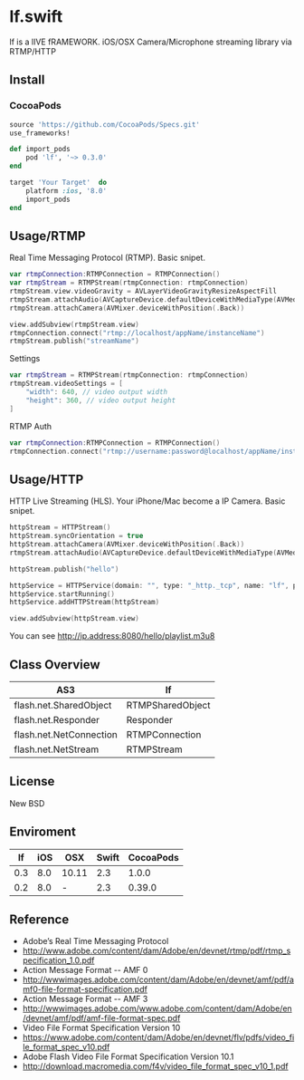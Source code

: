 # lf.swift
lf is a lIVE fRAMEWORK. iOS/OSX Camera/Microphone streaming library via RTMP/HTTP

## Install
### CocoaPods
```rb
source 'https://github.com/CocoaPods/Specs.git'
use_frameworks!

def import_pods
    pod 'lf', '~> 0.3.0'
end

target 'Your Target'  do
    platform :ios, '8.0'
    import_pods
end
```

## Usage/RTMP
Real Time Messaging Protocol (RTMP). Basic snipet.
```swift
var rtmpConnection:RTMPConnection = RTMPConnection()
var rtmpStream = RTMPStream(rtmpConnection: rtmpConnection)
rtmpStream.view.videoGravity = AVLayerVideoGravityResizeAspectFill
rtmpStream.attachAudio(AVCaptureDevice.defaultDeviceWithMediaType(AVMediaTypeAudio))
rtmpStream.attachCamera(AVMixer.deviceWithPosition(.Back))

view.addSubview(rtmpStream.view)
rtmpConnection.connect("rtmp://localhost/appName/instanceName")
rtmpStream.publish("streamName")
```
Settings
```swift
var rtmpStream = RTMPStream(rtmpConnection: rtmpConnection)
rtmpStream.videoSettings = [
    "width": 640, // video output width
    "height": 360, // video output height
]
```
RTMP Auth 
```swift
var rtmpConnection:RTMPConnection = RTMPConnection()
rtmpConnection.connect("rtmp://username:password@localhost/appName/instanceName")
```

## Usage/HTTP
HTTP Live Streaming (HLS). Your iPhone/Mac become a IP Camera. Basic snipet.
```swift
httpStream = HTTPStream()
httpStream.syncOrientation = true
httpStream.attachCamera(AVMixer.deviceWithPosition(.Back))
rtmpStream.attachAudio(AVCaptureDevice.defaultDeviceWithMediaType(AVMediaTypeAudio))

httpStream.publish("hello")

httpService = HTTPService(domain: "", type: "_http._tcp", name: "lf", port: 8080)
httpService.startRunning()
httpService.addHTTPStream(httpStream)

view.addSubview(httpStream.view)
```

You can see http://ip.address:8080/hello/playlist.m3u8 

## Class Overview
|AS3|lf|
|----|----|
|flash.net.SharedObject|RTMPSharedObject|
|flash.net.Responder|Responder|
|flash.net.NetConnection|RTMPConnection|
|flash.net.NetStream|RTMPStream|

## License
New BSD

## Enviroment
|lf|iOS|OSX|Swift|CocoaPods|
|----|----|----|----|----|
|0.3|8.0|10.11|2.3|1.0.0|
|0.2|8.0|-|2.3|0.39.0|

## Reference
* Adobe’s Real Time Messaging Protocol
 * http://www.adobe.com/content/dam/Adobe/en/devnet/rtmp/pdf/rtmp_specification_1.0.pdf
* Action Message Format -- AMF 0
 * http://wwwimages.adobe.com/content/dam/Adobe/en/devnet/amf/pdf/amf0-file-format-specification.pdf
* Action Message Format -- AMF 3 
 * http://wwwimages.adobe.com/www.adobe.com/content/dam/Adobe/en/devnet/amf/pdf/amf-file-format-spec.pdf
* Video File Format Specification Version 10
 * https://www.adobe.com/content/dam/Adobe/en/devnet/flv/pdfs/video_file_format_spec_v10.pdf
* Adobe Flash Video File Format Specification Version 10.1
 * http://download.macromedia.com/f4v/video_file_format_spec_v10_1.pdf


